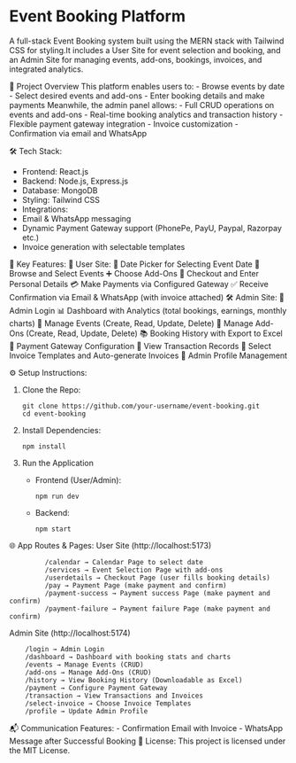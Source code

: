 # Event Booking Platform
   A full-stack Event Booking system built using the MERN stack with Tailwind CSS for styling.It includes a User Site for event selection and booking, and an Admin Site for managing
   events, add-ons, bookings, invoices, and integrated analytics.
   
📌 Project Overview
  This platform enables users to:
    - Browse events by date
    - Select desired events and add-ons
    - Enter booking details and make payments
  Meanwhile, the admin panel allows:
    - Full CRUD operations on events and add-ons
    - Real-time booking analytics and transaction history
    - Flexible payment gateway integration
    - Invoice customization
    - Confirmation via email and WhatsApp
    
🛠 Tech Stack:
   - Frontend: React.js
   - Backend: Node.js, Express.js
   - Database: MongoDB
   - Styling: Tailwind CSS
   - Integrations:
   - Email & WhatsApp messaging
   - Dynamic Payment Gateway support (PhonePe, PayU, Paypal, Razorpay etc.)
   - Invoice generation with selectable templates
     
🌟 Key Features:
  👤 User Site:
        📅 Date Picker for Selecting Event Date
        🎉 Browse and Select Events
        ➕ Choose Add-Ons
        🧾 Checkout and Enter Personal Details
        💳 Make Payments via Configured Gateway
        ✅ Receive Confirmation via Email & WhatsApp (with invoice attached)
  🛠 Admin Site:
      🔐 Admin Login
      📊 Dashboard with Analytics (total bookings, earnings, monthly charts)
      📝 Manage Events (Create, Read, Update, Delete)
      🧩 Manage Add-Ons (Create, Read, Update, Delete)
      📚 Booking History with Export to Excel
      💼 Payment Gateway Configuration
      💸 View Transaction Records
      🧾 Select Invoice Templates and Auto-generate Invoices
      👤 Admin Profile Management
     
⚙️ Setup Instructions:
   1. Clone the Repo:

          git clone https://github.com/your-username/event-booking.git
          cd event-booking
   2. Install Dependencies:

          npm install
   3. Run the Application
       - Frontend (User/Admin):

             npm run dev
       - Backend:

             npm start
         
🌐 App Routes & Pages:
   User Site (http://localhost:5173)

             /calendar → Calendar Page to select date
             /services → Event Selection Page with add-ons
             /userdetails → Checkout Page (user fills booking details)
             /pay → Payment Page (make payment and confirm)
             /payment-success → Payment success Page (make payment and confirm)
             /payment-failure → Payment failure Page (make payment and confirm)
   Admin Site (http://localhost:5174)

        /login → Admin Login
        /dashboard → Dashboard with booking stats and charts
        /events → Manage Events (CRUD)
        /add-ons → Manage Add-Ons (CRUD)
        /history → View Booking History (Downloadable as Excel)
        /payment → Configure Payment Gateway
        /transaction → View Transactions and Invoices
        /select-invoice → Choose Invoice Templates
        /profile → Update Admin Profile
        
📬 Communication Features:
    - Confirmation Email with Invoice
    - WhatsApp Message after Successful Booking
📄 License:
This project is licensed under the MIT License.
